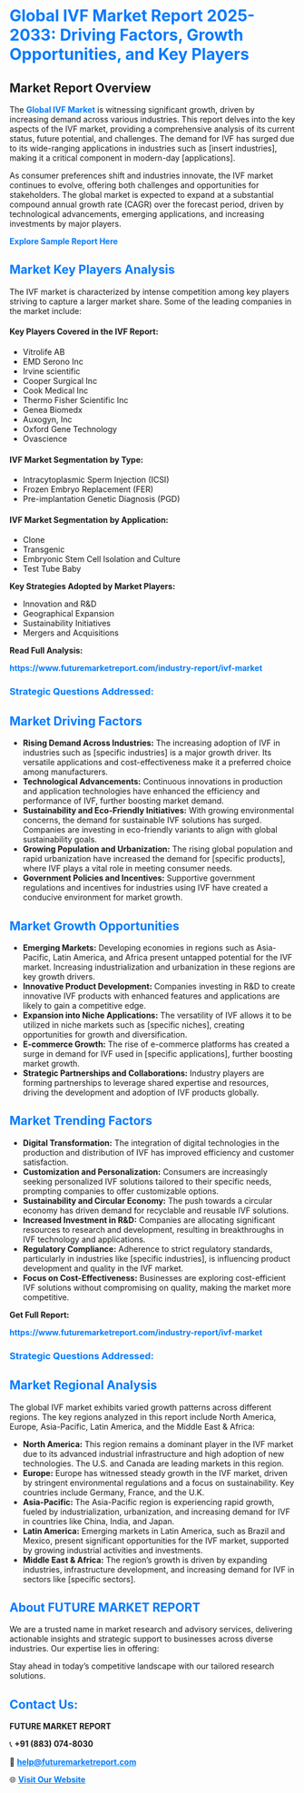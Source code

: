 <h1 style="color: #007BFF;">Global IVF Market Report 2025-2033: Driving Factors, Growth Opportunities, and Key Players</h1>

<section id="overview">
<h2>Market Report Overview</h2>
<p>The <a href="https://www.futuremarketreport.com/industry-report/ivf-market" style="color: #007BFF; text-decoration: none;"><strong>Global IVF Market</strong></a> is witnessing significant growth, driven by increasing demand across various industries. This report delves into the key aspects of the IVF market, providing a comprehensive analysis of its current status, future potential, and challenges. The demand for IVF has surged due to its wide-ranging applications in industries such as [insert industries], making it a critical component in modern-day [applications].</p>
<p>As consumer preferences shift and industries innovate, the IVF market continues to evolve, offering both challenges and opportunities for stakeholders. The global market is expected to expand at a substantial compound annual growth rate (CAGR) over the forecast period, driven by technological advancements, emerging applications, and increasing investments by major players.</p>
</section>

<section id="overview">
<p><a href="https://www.futuremarketreport.com/request-sample/reportId=63905" style="color: #007BFF; text-decoration: none;"><strong>Explore Sample Report Here</strong></a></p>
</section>

<section id="key-players">
<h2 style="color: #007BFF;">Market Key Players Analysis</h2>
<p>The IVF market is characterized by intense competition among key players striving to capture a larger market share. Some of the leading companies in the market include:</p>
<h4>Key Players Covered in the IVF Report:</h4>
<ul><li>Vitrolife AB</li><li>EMD Serono Inc</li><li>Irvine scientific</li><li>Cooper Surgical Inc</li><li>Cook Medical Inc</li><li>Thermo Fisher Scientific Inc</li><li>Genea Biomedx</li><li>Auxogyn, Inc</li><li>Oxford Gene Technology</li><li>Ovascience</li></ul>
<h4>IVF Market Segmentation by Type:</h4>
<ul><li>Intracytoplasmic Sperm Injection (ICSI)</li><li>Frozen Embryo Replacement (FER)</li><li>Pre-implantation Genetic Diagnosis (PGD)</li></ul>

<h4>IVF Market Segmentation by Application:</h4>
<ul><li>Clone</li><li>Transgenic</li><li>Embryonic Stem Cell Isolation and Culture</li><li>Test Tube Baby</li></ul>
<p><strong>Key Strategies Adopted by Market Players:</strong></p>
<ul>
<li>Innovation and R&D</li>
<li>Geographical Expansion</li>
<li>Sustainability Initiatives</li>
<li>Mergers and Acquisitions</li>
</ul>
</section>

<section>
<p><strong>Read Full Analysis: </strong></p><a href="https://www.futuremarketreport.com/industry-report/ivf-market" style="color: #007BFF; text-decoration: none;"><strong>https://www.futuremarketreport.com/industry-report/ivf-market</strong></a>
<h3 style="color: #007BFF;">Strategic Questions Addressed:</h3>
</section>

<section id="driving-factors">
<h2 style="color: #007BFF;">Market Driving Factors</h2>
<ul>
<li><strong>Rising Demand Across Industries:</strong> The increasing adoption of IVF in industries such as [specific industries] is a major growth driver. Its versatile applications and cost-effectiveness make it a preferred choice among manufacturers.</li>
<li><strong>Technological Advancements:</strong> Continuous innovations in production and application technologies have enhanced the efficiency and performance of IVF, further boosting market demand.</li>
<li><strong>Sustainability and Eco-Friendly Initiatives:</strong> With growing environmental concerns, the demand for sustainable IVF solutions has surged. Companies are investing in eco-friendly variants to align with global sustainability goals.</li>
<li><strong>Growing Population and Urbanization:</strong> The rising global population and rapid urbanization have increased the demand for [specific products], where IVF plays a vital role in meeting consumer needs.</li>
<li><strong>Government Policies and Incentives:</strong> Supportive government regulations and incentives for industries using IVF have created a conducive environment for market growth.</li>
</ul>
</section>

<section id="growth-opportunities">
<h2 style="color: #007BFF;">Market Growth Opportunities</h2>
<ul>
<li><strong>Emerging Markets:</strong> Developing economies in regions such as Asia-Pacific, Latin America, and Africa present untapped potential for the IVF market. Increasing industrialization and urbanization in these regions are key growth drivers.</li>
<li><strong>Innovative Product Development:</strong> Companies investing in R&D to create innovative IVF products with enhanced features and applications are likely to gain a competitive edge.</li>
<li><strong>Expansion into Niche Applications:</strong> The versatility of IVF allows it to be utilized in niche markets such as [specific niches], creating opportunities for growth and diversification.</li>
<li><strong>E-commerce Growth:</strong> The rise of e-commerce platforms has created a surge in demand for IVF used in [specific applications], further boosting market growth.</li>
<li><strong>Strategic Partnerships and Collaborations:</strong> Industry players are forming partnerships to leverage shared expertise and resources, driving the development and adoption of IVF products globally.</li>
</ul>
</section>

<section id="trending-factors">
<h2 style="color: #007BFF;">Market Trending Factors</h2>
<ul>
<li><strong>Digital Transformation:</strong> The integration of digital technologies in the production and distribution of IVF has improved efficiency and customer satisfaction.</li>
<li><strong>Customization and Personalization:</strong> Consumers are increasingly seeking personalized IVF solutions tailored to their specific needs, prompting companies to offer customizable options.</li>
<li><strong>Sustainability and Circular Economy:</strong> The push towards a circular economy has driven demand for recyclable and reusable IVF solutions.</li>
<li><strong>Increased Investment in R&D:</strong> Companies are allocating significant resources to research and development, resulting in breakthroughs in IVF technology and applications.</li>
<li><strong>Regulatory Compliance:</strong> Adherence to strict regulatory standards, particularly in industries like [specific industries], is influencing product development and quality in the IVF market.</li>
<li><strong>Focus on Cost-Effectiveness:</strong> Businesses are exploring cost-efficient IVF solutions without compromising on quality, making the market more competitive.</li>
</ul>
</section>

<section>
<p><strong>Get Full Report: </strong></p><a href="https://www.futuremarketreport.com/industry-report/ivf-market" style="color: #007BFF; text-decoration: none;"><strong>https://www.futuremarketreport.com/industry-report/ivf-market</strong></a>
<h3 style="color: #007BFF;">Strategic Questions Addressed:</h3>
</section>


<section id="regional-analysis">
<h2 style="color: #007BFF;">Market Regional Analysis</h2>
<p>The global IVF market exhibits varied growth patterns across different regions. The key regions analyzed in this report include North America, Europe, Asia-Pacific, Latin America, and the Middle East & Africa:</p>
<ul>
<li><strong>North America:</strong> This region remains a dominant player in the IVF market due to its advanced industrial infrastructure and high adoption of new technologies. The U.S. and Canada are leading markets in this region.</li>
<li><strong>Europe:</strong> Europe has witnessed steady growth in the IVF market, driven by stringent environmental regulations and a focus on sustainability. Key countries include Germany, France, and the U.K.</li>
<li><strong>Asia-Pacific:</strong> The Asia-Pacific region is experiencing rapid growth, fueled by industrialization, urbanization, and increasing demand for IVF in countries like China, India, and Japan.</li>
<li><strong>Latin America:</strong> Emerging markets in Latin America, such as Brazil and Mexico, present significant opportunities for the IVF market, supported by growing industrial activities and investments.</li>
<li><strong>Middle East & Africa:</strong> The region’s growth is driven by expanding industries, infrastructure development, and increasing demand for IVF in sectors like [specific sectors].</li>
</ul>
</section>

<footer>
<h2 style="color: #007BFF;">About FUTURE MARKET REPORT</h2>
<p>We are a trusted name in market research and advisory services, delivering actionable insights and strategic support to businesses across diverse industries. Our expertise lies in offering:</p>

<p>Stay ahead in today’s competitive landscape with our tailored research solutions.</p>

<h2 style="color: #007BFF;">Contact Us:</h2>
<p><strong>FUTURE MARKET REPORT</strong></p>
<p>📞 <strong>+91 (883) 074-8030</strong></p>
<p>📧 <strong><a href="mailto:help@futuremarketreport.com" style="color: #007BFF;">help@futuremarketreport.com</a></strong></p>
<p>🌐 <strong><a href="https://www.futuremarketreport.com/" style="color: #007BFF;">Visit Our Website</a></strong></p>
</footer>